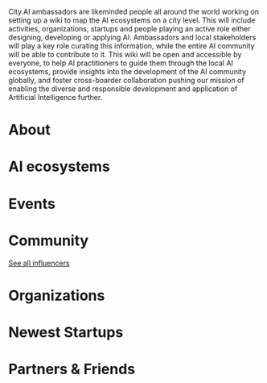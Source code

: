 <!-- TITLE: AI WIKI -->
<!-- SUBTITLE: Navigation -->

<p>City.AI ambassadors are likeminded people all around the world working on setting up a wiki to map the AI ecosystems on a city level. This will include activities, organizations, startups and people playing an active role either designing, developing or applying AI. Ambassadors and local stakeholders will play a key role curating this information, while the entire AI community will be able to contribute to it. This wiki will be open and accessible by everyone, to help AI practitioners to guide them through the local AI ecosystems, provide insights into the development of the AI community globally, and foster cross-boarder collaboration pushing our mission of enabling the diverse and responsible development and application of Artificial Intelligence further.
</p>

# About
<div class=status>

</div>

# AI ecosystems



# Events
<div class=events>

</div>

# Community
<div class=influencers>

</div>

[See all influencers](/main/communities)

# Organizations
<div class=organizations>

</div>

# Newest Startups
<div class=startups>

</div>

# Partners & Friends


